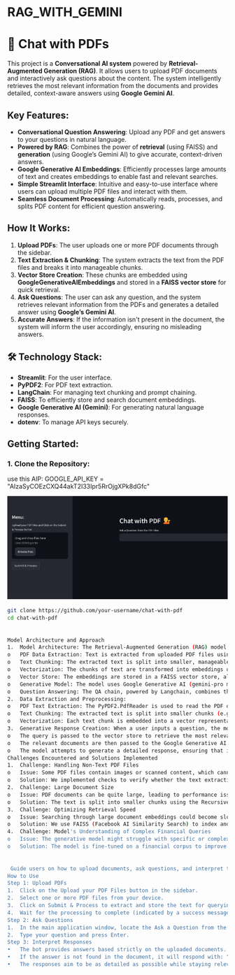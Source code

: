 # RAG_WITH_GEMINI

# 📄 Chat with PDFs

This project is a **Conversational AI system** powered by **Retrieval-Augmented Generation (RAG)**. It allows users to upload PDF documents and interactively ask questions about the content. The system intelligently retrieves the most relevant information from the documents and provides detailed, context-aware answers using **Google Gemini AI**.

##  Key Features:
- **Conversational Question Answering**: Upload any PDF and get answers to your questions in natural language.
- **Powered by RAG**: Combines the power of **retrieval** (using FAISS) and **generation** (using Google’s Gemini AI) to give accurate, context-driven answers.
- **Google Generative AI Embeddings**: Efficiently processes large amounts of text and creates embeddings to enable fast and relevant searches.
- **Simple Streamlit Interface**: Intuitive and easy-to-use interface where users can upload multiple PDF files and interact with them.
- **Seamless Document Processing**: Automatically reads, processes, and splits PDF content for efficient question answering.

##  How It Works:
1. **Upload PDFs**: The user uploads one or more PDF documents through the sidebar.
2. **Text Extraction & Chunking**: The system extracts the text from the PDF files and breaks it into manageable chunks.
3. **Vector Store Creation**: These chunks are embedded using **GoogleGenerativeAIEmbeddings** and stored in a **FAISS vector store** for quick retrieval.
4. **Ask Questions**: The user can ask any question, and the system retrieves relevant information from the PDFs and generates a detailed answer using **Google’s Gemini AI**.
5. **Accurate Answers**: If the information isn't present in the document, the system will inform the user accordingly, ensuring no misleading answers.

## 🛠️ Technology Stack:
- **Streamlit**: For the user interface.
- **PyPDF2**: For PDF text extraction.
- **LangChain**: For managing text chunking and prompt chaining.
- **FAISS**: To efficiently store and search document embeddings.
- **Google Generative AI (Gemini)**: For generating natural language responses.
- **dotenv**: To manage API keys securely.

##  Getting Started:
### 1. Clone the Repository:

use this AIP: GOOGLE_API_KEY = "AIzaSyCOEzCXQ44akT2I33Ipr5RrOjgXPk8dGfc"

![Screenshot](https://github.com/Rajeshdogra/Chat-with-PDF/blob/main/screenshot%20and%20video/image.png)
```bash
git clone https://github.com/your-username/chat-with-pdf
cd chat-with-pdf


Model Architecture and Approach
1.	Model Architecture: The Retrieval-Augmented Generation (RAG) model is built to provide detailed answers to financial questions by utilizing a combination of pre-trained language models (LLMs) and a retrieval-based mechanism. The architecture is composed of the following components:
o	PDF Data Extraction: Text is extracted from uploaded PDF files using the PyPDF2 library.
o	Text Chunking: The extracted text is split into smaller, manageable chunks using RecursiveCharacterTextSplitter to prepare for efficient indexing and retrieval.
o	Vectorization: The chunks of text are transformed into embeddings using GoogleGenerativeAIEmbeddings. These embeddings allow semantic understanding and matching of the content for query responses.
o	Vector Store: The embeddings are stored in a FAISS vector store, allowing efficient similarity searches over the text data. FAISS (Facebook AI Similarity Search) is an open-source library used to perform fast similarity searches.
o	Generative Model: The model uses Google Generative AI (gemini-pro model) to generate context-based responses based on the retrieved relevant documents.
o	Question Answering: The QA chain, powered by Langchain, combines the retrieved documents with the question to provide detailed answers.
2.	Data Extraction and Preprocessing:
o	PDF Text Extraction: The PyPDF2.PdfReader is used to read the PDF documents and extract the text from each page. Any embedded or scanned content that is not selectable text may not be extracted correctly.
o	Text Chunking: The extracted text is split into smaller chunks (e.g., 10,000 characters with 1,000-character overlap) to improve the efficiency of text search and to ensure that the generative model can handle the context effectively without running out of token limits.
o	Vectorization: Each text chunk is embedded into a vector representation using Google Generative AI embeddings. The embeddings capture the semantic meaning of the text, allowing for effective similarity search during user queries.
3.	Generative Response Creation: When a user inputs a question, the model performs the following:
o	The query is passed to the vector store to retrieve the most relevant documents based on semantic similarity.
o	The relevant documents are then passed to the Google Generative AI model, along with the user query, to generate a comprehensive and contextually relevant response.
o	The model attempts to generate a detailed response, ensuring that it does not provide answers outside the context of the provided documents (if the answer is not available, it will explicitly state so).
Challenges Encountered and Solutions Implemented
1.	Challenge: Handling Non-Text PDF Files
o	Issue: Some PDF files contain images or scanned content, which cannot be extracted as text using traditional methods.
o	Solution: We implemented checks to verify whether the text extraction is successful. For cases with non-extractable text, additional steps such as Optical Character Recognition (OCR) can be implemented (e.g., using Tesseract OCR).
2.	Challenge: Large Document Size
o	Issue: PDF documents can be quite large, leading to performance issues during text chunking and vectorization.
o	Solution: The text is split into smaller chunks using the RecursiveCharacterTextSplitter to ensure that each chunk is manageable and does not exceed the token limits of the generative model. The overlap of 1,000 characters ensures that the context is preserved across chunks.
3.	Challenge: Optimizing Retrieval Speed
o	Issue: Searching through large document embeddings could become slow and inefficient, especially when there are thousands of text chunks.
o	Solution: We use FAISS (Facebook AI Similarity Search) to index and perform fast nearest-neighbor search, ensuring that the most relevant document chunks are retrieved quickly for generating responses.
4.	Challenge: Model's Understanding of Complex Financial Queries
o	Issue: The generative model might struggle with specific or complex financial terminologies, leading to incorrect or vague responses.
o	Solution: The model is fine-tuned on a financial corpus to improve its accuracy and understanding of domain-specific language. Additionally, using context from multiple related chunks helps in generating better responses.


 Guide users on how to upload documents, ask questions, and interpret the bot’s responses. 
How to Use
Step 1: Upload PDFs
1.	Click on the Upload your PDF Files button in the sidebar.
2.	Select one or more PDF files from your device.
3.	Click on Submit & Process to extract and store the text for querying.
4.	Wait for the processing to complete (indicated by a success message).
Step 2: Ask Questions
1.	In the main application window, locate the Ask a Question from the PDF Files input box.
2.	Type your question and press Enter.
Step 3: Interpret Responses
•	The bot provides answers based strictly on the uploaded documents.
•	If the answer is not found in the document, it will respond with: "Answer is not available in the context."
•	The responses aim to be as detailed as possible while staying relevant to the context.






